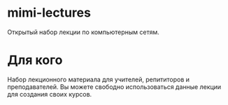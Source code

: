 # mimi-lectures
Открытый набор лекции по компьютерным сетям. 

# Для кого
Набор лекционного материала для учителей, репититоров и преподавателей. Вы можете свободно использоваться данные лекции для создания своих курсов.
